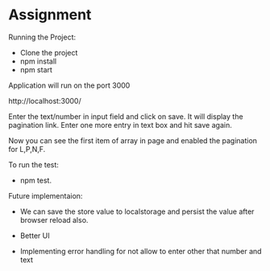 # Assignment

Running the Project:

* Clone the project
* npm install
* npm start

Application will run on the port 3000

http://localhost:3000/

Enter the text/number in input field and click on save. It will display the pagination link. Enter one more entry in text box and hit save again.

Now you can see the first item of array in page and enabled the pagination for L,P,N,F.

To run the test:

* npm test.

Future implementaion: 

* We can save the store value to localstorage and persist the value after browser reload also.

* Better UI

* Implementing error handling for not allow to enter other that number and text


